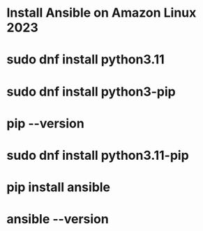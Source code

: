 # Install Ansible on Amazon Linux 2023
# sudo dnf install python3.11
# sudo dnf install python3-pip
# pip --version
# sudo dnf install  python3.11-pip
# pip install ansible
# ansible --version
